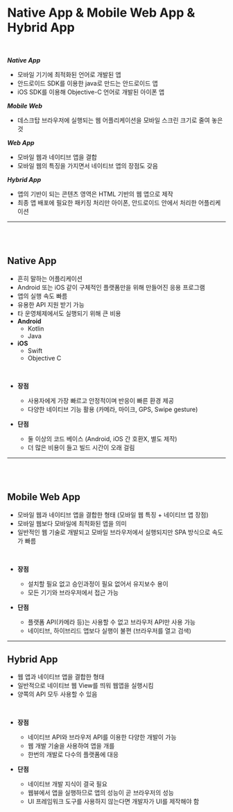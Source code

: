 # Native App & Mobile Web App & Hybrid App

<br>

**_Native App_**

- 모바일 기기에 최적화된 언어로 개발된 앱
- 안드로이드 SDK를 이용한 java로 만드는 안드로이드 앱
- iOS SDK를 이용해 Objective-C 언어로 개발된 아이폰 앱

**_Mobile Web_**

- 데스크탑 브라우저에 실행되는 웹 어플리케이션을 모바일 스크린 크기로 줄여 놓은 것

**_Web App_**

- 모바일 웹과 네이티브 앱을 결합
- 모바일 웹의 특징을 가지면서 네이티브 앱의 장점도 갖음

**_Hybrid App_**

- 앱의 기반이 되는 콘텐츠 영역은 HTML 기반의 웹 앱으로 제작
- 최종 앱 배포에 필요한 패키징 처리만 아이폰, 안드로이드 안에서 처리한 어플리케이션

---

<br><br>

## **Native App**

- 흔히 말하는 어플리케이션
- Android 또는 iOS 같이 구체적인 플랫폼만을 위해 만들어진 응용 프로그램
- 앱의 실행 속도 빠름
- 유용한 API 지원 받기 가능
- 타 운영체제에서도 실행되기 위해 큰 비용
- **Android**
  - Kotlin
  - Java
- **iOS**
  - Swift
  - Objective C

<br>

- **장점**

  - 사용자에게 가장 빠르고 안정적이며 반응이 빠른 환경 제공
  - 다양한 네이티브 기능 활용 (카메라, 마이크, GPS, Swipe gesture)

- **단점**

  - 둘 이상의 코드 베이스 (Android, iOS 간 호환X, 별도 제작)
  - 더 많은 비용이 들고 빌드 시간이 오래 걸림

---

<br><br>

## **Mobile Web App**

- 모바일 웹과 네이티브 앱을 결합한 형태 (모바일 웹 특징 + 네이티브 앱 장점)
- 모바일 웹보다 모바일에 최적화된 앱을 의미
- 일반적인 웹 기술로 개발되고 모바일 브라우저에서 실행되지만 SPA 방식으로 속도가 빠름

<br>

- **장점**

  - 설치할 필요 없고 승인과정이 필요 없어서 유지보수 용이
  - 모든 기기와 브라우저에서 접근 가능

- **단점**

  - 플랫폼 API(카메라 등)는 사용할 수 없고 브라우저 API만 사용 가능
  - 네이티브, 하이브리드 앱보다 실행이 불편 (브라우저를 열고 검색)

---

## **Hybrid App**

- 웹 앱과 네이티브 앱을 결합한 형태
- 일반적으로 네이티브 웹 View를 띄워 웹앱을 실행시킴
- 양쪽의 API 모두 사용할 수 있음

<br>

- **장점**

  - 네이티브 API와 브라우저 API를 이용한 다양한 개발이 가능
  - 웹 개발 기술을 사용하여 앱을 개를
  - 한번의 개발로 다수의 플랫폼에 대응

- **단점**

  - 네이티브 개발 지식이 결국 필요
  - 웹뷰에서 앱을 실행하므로 앱의 성능이 곧 브라우저의 성능
  - UI 프레임워크 도구를 사용하지 않는다면 개발자가 UI를 제작해야 함
